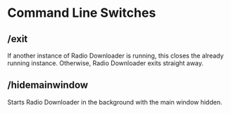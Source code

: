 # Command Line Switches

## /exit

If another instance of Radio Downloader is running, this closes the already
running instance. Otherwise, Radio Downloader exits straight away.

## /hidemainwindow

Starts Radio Downloader in the background with the main window hidden.
